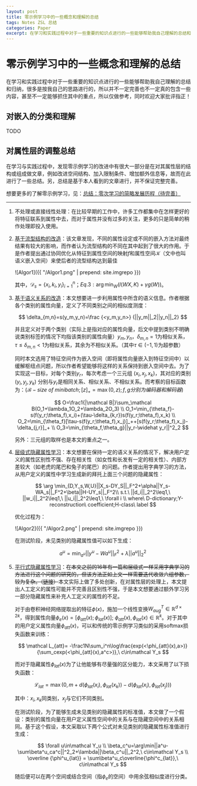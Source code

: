 ```yaml
---
layout: post
title: 零示例学习中的一些概念和理解的总结
tags: Notes ZSL 总结
categories: Paper
excerpt: 在学习和实践过程中对于一些重要的知识点进行的一些能够帮助我自己理解的总结和归纳，很多是按我自己的思路进行的，所以并不一定完善也不一定真的包含一些内容，甚至不一定能够抓住其中的重点，所以仅做参考，同时欢迎大家批评指正！
---
```


# 零示例学习中的一些概念和理解的总结

在学习和实践过程中对于一些重要的知识点进行的一些能够帮助我自己理解的总结和归纳，很多是按我自己的思路进行的，所以并不一定完善也不一定真的包含一些内容，甚至不一定能够抓住其中的重点，所以仅做参考，同时欢迎大家批评指正！


## 对嵌入的分类和理解

TODO



## 对属性层的调整总结

在学习与实践过程中，发现零示例学习的改进中有很大一部分是在对其属性层的结构或组成做文章，例如改进空间结构、加入限制条件、增加额外信息等，故而在此进行了一些总结。另，总结是基于本人看到的文章进行，并不保证完整完善。



想要更多的了解零示例学习，见：[总结：零次学习的简略发展历程（待完善）](https://travelleralone.github.io/2019-03-30/ZSL/)



---

1. 不处理或直接线性处理：在比较早期的工作中，许多工作都集中在怎样更好的将特征联系到属性中去，而对于属性并没有过多的关注，更多的只是简单的稍作处理即投入使用。

2. [基于流型结构的改造](https://arxiv.org/pdf/1703.05002.pdf)：该文章发现，不同的属性设定或不同的嵌入方法对最终结果有较大的影响，而作者认为流型结构的不同在其中起到了很大的作用。于是作者提出通过协同优化从特征到属性空间的映射$f​$和属性空间$\mathcal K​$（文中也叫语义嵌入空间）来使后者的流型结构达到最佳

   ![Algor1]({{ "/Algor1.png" | prepend: site.imgrepo }})

   其中，$\mathcal D_s = \{x_i,k_i,y_i\}^n_{i=1}$；$Eq.3: \arg \min_W (l(WX,K)+\gamma g(W))$。

3. [基于语义关系的改造](https://arxiv.org/pdf/1803.03049.pdf)：本文想要进一步利用属性中所含的语义信息。作者根据各个类别的属性向量，定义了不同类别之间的相似度测度：

   $$
   \delta_{m,n}=s(y_m,y_n)=\frac {<y_m,y_n>} {||y_m||_2||y_n||_2}
   $$
   

   并且定义对于两个类别（实际上是指对应的属性向量，后文中提到类别不明确说类别标签的情况下均指该类别的属性向量）$y_m,y_n$，$\delta_{m,n}=1$为相似关系，$\tau\leq\delta_{m,n}<1$为相似关系，其余为不相似关系。（其中$\tau\in(-1,1)$为超参数）

   同时本文选用了特征空间作为嵌入空间（即将属性向量嵌入到特征空间中）以缓解枢纽点问题，所以作者希望能够将这样的关系保持到嵌入空间中去。为了实现这一目标，对每个类别$y_r$，每次考虑一个三元组 $(x_i, x_j, x_k)$，其对应的类别 $(y_i, y_j, y_k)$ 分别与$y_r$是相同关系、相似关系、不相似关系。而考察的目标函数为：$(\mathcal B - size\ of\ minibatch;[z]_+=\max(0,z);f,g分别为编码器和解码器)$

   
   $$
   O=\frac1{|\mathcal B|}\sum_\mathcal B(O_1+\lambda_1O_2+\lambda_2O_3) \\
   O_1=\min_{\theta_f}-s(f(y_r;\theta_f),x_i)+(\tau-\delta_{k,r})s(f(y_r;\theta_f),x_k) \\
   O_2=\min_{\theta_f}[\tau-s(f(y_r;\theta_f),x_j)]_++[s(f(y_r;\theta_f),x_j)-\delta_{j,r}]_+ \\
   O_3=\min_{\theta_f,\theta_g}||y_r-\widehat y_r||^2_2
   $$
   

   另外：三元组的取样也是本文的重点之一。

4. [层级式隐藏属性学习](http://openaccess.thecvf.com/content_ICCV_2017/papers/Jiang_Learning_Discriminative_Latent_ICCV_2017_paper.pdf)：本文想要在保持一定的语义关系的情况下，解决用户定义的属性区别性不强、存在相关性（如女性和长发有一定的相关性）、内部方差较大（如老虎的尾巴和兔子的尾巴）的问题。作者提出用字典学习的方法，从用户定义的属性中学习生成新的拜托上面三个问题的隐藏属性：

   
   $$
   \arg \min_{D,Y_s,W,U}||X_s-DY_S||_F^2+\alpha||Y_s-WA_s||_F^2+\beta||H-UY_s||_F^2\\
   s.t.\ ||d_i||_2^2\leq1,\ ||w_i||_2^2\leq1,\ ||u_i||_2^2\leq1,\ \forall i \\
   where\ D-dictionary;Y-reconstruction\ coefficient;H-class\ label
   $$
   

   优化过程为：

   ![Algor2]({{ "/Algor2.png" | prepend: site.imgrepo }})

   在测试阶段，未见类别的隐藏属性值可以如下生成：

   
   $$
   a^u=\min_{a^u}||y^u-Wa^u||_F^2+\lambda||a^u||_2^2
   $$
   

5. [平行式隐藏属性学习](http://arxiv.org/pdf/1803.06731)：~~在本文之前的16年有一篇和层级式一样采用字典学习的方法进行这个问题的研究的，但该方法正如上文一样需要迭代收敛六组参数，较为复杂。（[链接](https://link.springer.com/content/pdf/10.1007%2F978-3-319-46493-0_21.pdf)）~~本文实际上做了多处创新，在对属性层的处理上，本文提出人工定义的属性可能并不完善且区别性不强，于是本文想要通过额外学习另一部分隐藏属性来补充人工定义的属性的不足。

   对于由卷积神经网络提取出的特征$\phi(x)$，施加一个线性变换$W^T_{aug}\in\mathbb R^{d\times2k}$，得到属性向量$\phi_e(x)=[\phi_{att}(x);\phi_{lat}(x)];\ \phi_{att}(x),\phi_{lat}(x)\in\mathbb R^k$。对于其中的用户定义属性向量$\phi_{att}(x)$，可以和传统的零示例学习类似的采用softmax损失函数来训练：

   
   $$
   \mathcal L_{att}= -\frac1N\sum_i^n\log\frac{exp(<\phi_{att}(x),a>)}{\sum_cexp(<\phi_{att}(x),a^c>)},\ c\in\mathcal Y_s
   $$
   

   而对于隐藏属性$\phi_{lat}(x)$为了让他能够有尽量强的区分能力，本文采用了以下损失函数：

   
   $$
   \mathcal L_{lat}=\max(0,m+d(\phi_{lat}(x_i),\phi_{lat}(x_k))-d(\phi_{lat}(x_i),\phi_{lat}(x_j)))
   $$
   

   其中：$x_i,x_k$同类别，$x_j$与它们不同类别。

   在测试阶段，为了能够生成未见类别的隐藏属性的标准值，本文做了一个假设：类别的属性向量在用户定义属性空间中的关系与在隐藏空间中的关系相同。基于这个假设，本文采取以下两个公式对未见类别的隐藏属性标准值进行生成：

   
   $$
   \forall u\in\mathcal Y_u \\
   \beta_c^u=\arg\min||a^u-\sum\beta^u_ca^c||^2_2+\lambda||\beta_c^u||_2^2,\ c\in\mathcal Y_s \\
   \overline {\phi^u_{lat}} = \sum\beta^u_c\overline{\phi^c_{lat}},\ c\in\mathcal Y_s
   $$
   

   随后便可以在两个空间或结合空间（指$\phi_e$的空间）中用余弦相似度进行分类。